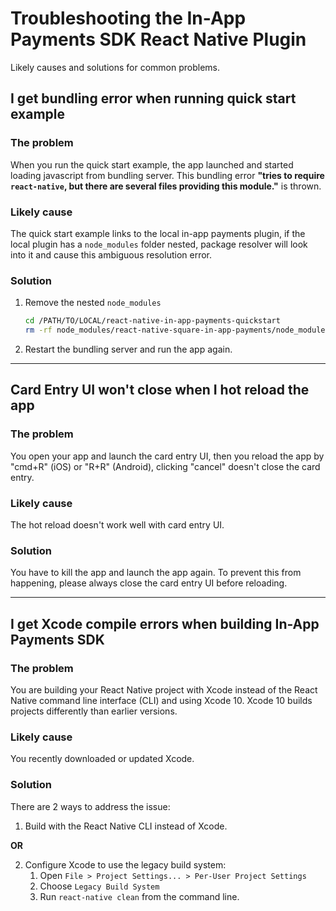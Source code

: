 # Troubleshooting the In-App Payments SDK React Native Plugin

Likely causes and solutions for common problems.

## I get bundling error when running quick start example

### The problem

When you run the quick start example, the app launched and started loading javascript from bundling server.
This bundling error **"tries to require `react-native`, but there are several files providing this module."** is thrown.

### Likely cause

The quick start example links to the local in-app payments plugin, if the local plugin has a `node_modules` folder nested,
package resolver will look into it and cause this ambiguous resolution error.

### Solution

1. Remove the nested `node_modules`

    ```bash
    cd /PATH/TO/LOCAL/react-native-in-app-payments-quickstart
    rm -rf node_modules/react-native-square-in-app-payments/node_modules/
    ```

1. Restart the bundling server and run the app again.

---


## Card Entry UI won't close when I hot reload the app

### The problem

You open your app and launch the card entry UI, then you reload the app by "cmd+R" (iOS) or "R+R" (Android), clicking "cancel" doesn't close the card entry.

### Likely cause

The hot reload doesn't work well with card entry UI.

### Solution

You have to kill the app and launch the app again.
To prevent this from happening, please always close the card entry UI before reloading.

---


## I get Xcode compile errors when building In-App Payments SDK

### The problem

You are building your React Native project with Xcode instead of the React Native
command line interface (CLI) and using Xcode 10. Xcode 10 builds projects
differently than earlier versions.

### Likely cause

You recently downloaded or updated Xcode.

### Solution

There are 2 ways to address the issue:

1. Build with the React Native CLI instead of Xcode.

**OR**

2. Configure Xcode to use the legacy build system:
    1. Open `File > Project Settings... > Per-User Project Settings`
    2. Choose `Legacy Build System`
    3. Run `react-native clean` from the command line.
